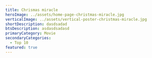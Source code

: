 ```yaml
---
title: Chrismas miracle
heroImage: ../assets/home-page-christmas-miracle.jpg
verticalImage: ../assets/vertical-poster-christmas-miracle.jpg
shortDescription: dasdsadad
btsDescription: asdasdsadasd
primaryCategory: Movie
secondaryCategories:
  - Top 10
featured: true
---
```

